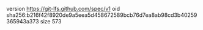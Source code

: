 version https://git-lfs.github.com/spec/v1
oid sha256:b216f42f8920de9a5eea5d458672589bcb76d7ea8ab98cd3b40259365943a373
size 573
